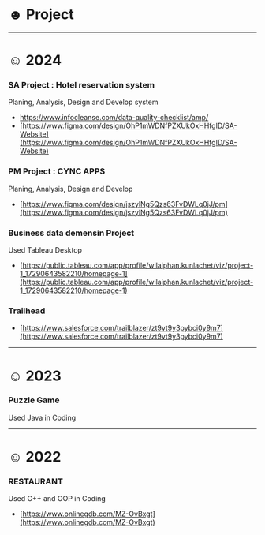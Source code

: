 # ☻ Project

-----
# ☺ 2024
### SA Project : Hotel reservation system 
Planing, Analysis, Design and Develop system
- [https://www.infocleanse.com/data-quality-checklist/amp/ ](https://www.infocleanse.com/data-quality-checklist/amp/)
- [https://www.figma.com/design/OhP1mWDNfPZXUkOxHHfgID/SA-Website](https://www.figma.com/design/OhP1mWDNfPZXUkOxHHfgID/SA-Website)
### PM Project : CYNC APPS 
Planing, Analysis, Design and Develop
- [https://www.figma.com/design/jszylNg5Qzs63FvDWLq0jJ/pm](https://www.figma.com/design/jszylNg5Qzs63FvDWLq0jJ/pm)
### Business data demensin Project
Used Tableau Desktop
- [https://public.tableau.com/app/profile/wilaiphan.kunlachet/viz/project-1_17290643582210/homepage-1](https://public.tableau.com/app/profile/wilaiphan.kunlachet/viz/project-1_17290643582210/homepage-1)
### Trailhead
- [https://www.salesforce.com/trailblazer/zt9vt9y3pybci0y9m7](https://www.salesforce.com/trailblazer/zt9vt9y3pybci0y9m7)

-----
# ☺ 2023
### Puzzle Game
Used Java in Coding

-----
# ☺ 2022
### RESTAURANT
Used C++ and OOP in Coding
- [https://www.onlinegdb.com/MZ-OvBxgt](https://www.onlinegdb.com/MZ-OvBxgt)

